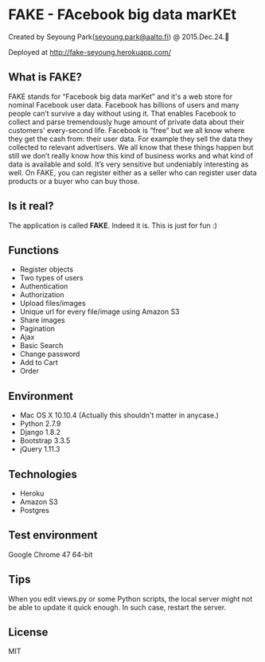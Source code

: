 # FAKE - FAcebook big data marKEt
Created by Seyoung Park(seyoung.park@aalto.fi) @ 2015.Dec.24.:tada:

Deployed at http://fake-seyoung.herokuapp.com/

## What is FAKE?
FAKE stands for “Facebook big data marKet” and it's a web store for nominal Facebook user data. Facebook has billions of users and many people can’t survive a day without using it. That enables Facebook to collect and parse tremendously huge amount of private data about their customers' every-second life. Facebook is “free” but we all know where they get the cash from: their user data. For example they sell the data they collected to relevant advertisers. We all know that these things happen but still we don’t really know how this kind of business works and what kind of data is available and sold. It’s very sensitive but undeniably interesting as well. On FAKE, you can register either as a seller who can register user data products or a buyer who can buy those.


## Is it real?
The application is called **FAKE**. Indeed it is. This is just for fun :)

## Functions
* Register objects
* Two types of users
* Authentication
* Authorization
* Upload files/images
* Unique url for every file/image using Amazon S3
* Share images
* Pagination
* Ajax
* Basic Search
* Change password
* Add to Cart
* Order

## Environment
* Mac OS X 10.10.4 (Actually this shouldn't matter in anycase.)
* Python 2.7.9
* Django 1.8.2
* Bootstrap 3.3.5
* jQuery 1.11.3

## Technologies
* Heroku
* Amazon S3
* Postgres

## Test environment
Google Chrome 47 64-bit

## Tips
When you edit views.py or some Python scripts, the local server might not be able to update it quick enough. In such case, restart the server.

## License
MIT
